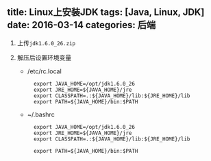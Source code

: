 title: Linux上安装JDK
tags: [Java, Linux, JDK]
date: 2016-03-14
categories: 后端
---

1. 上传`jdk1.6.0_26.zip`

2. 解压后设置环境变量

	- /etc/rc.local

			export JAVA_HOME=/opt/jdk1.6.0_26
			export JRE_HOME=${JAVA_HOME}/jre
			export CLASSPATH=.:${JAVA_HOME}/lib:${JRE_HOME}/lib
			export PATH=${JAVA_HOME}/bin:$PATH

	- ~/.bashrc

			export JAVA_HOME=/opt/jdk1.6.0_26
			export JRE_HOME=${JAVA_HOME}/jre
			export CLASSPATH=.:${JAVA_HOME}/lib:${JRE_HOME}/lib

			export PATH=${JAVA_HOME}/bin:$PATH